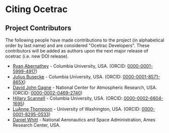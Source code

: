 Citing Ocetrac
==================



Project Contributors
--------------------

The following people have made contributions to the project (in alphabetical order by last name) and are considered "Ocetrac Developers". These contributors will be added as authors upon the next major release of ocetrac (i.e. new DOI release).

- [Ryan Abernathey](https://rabernat.github.io/) - Columbia University, USA. (ORCID: [0000-0001-5999-4917](https://orcid.org/0000-0001-5999-4917))
- [Julius Busecke](http://jbusecke.github.io/) -  Columbia University, USA. (ORCID: [0000-0001-8571-865X](https://orcid.org/0000-0001-8571-865X))
- [David John Gagne](https://staff.ucar.edu/users/dgagne) - National Center for Atmospheric Research, USA. (ORCID: [0000-0002-0469-2740](https://orcid.org/0000-0002-0469-2740))
- [Hillary Scannell](https://www.hillaryscannell.com/) - Columbia University, USA. (ORCID: [0000-0002-6604-1695](https://orcid.org/0000-0002-6604-1695))
- [LuAnne Thompson](https://www.ocean.washington.edu/home/LuAnne+Thompson) - University of Washington, USA. (ORCID: [0000-0001-8295-0533](https://orcid.org/0000-0001-8295-0533))
- [Daniel Whitt](https://danielwhitt.github.io/) - National Aeronautics and Space Administration, Ames Research Center, USA. 

